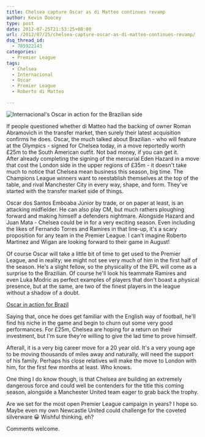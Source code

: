 ```yaml
---
title: Chelsea capture Oscar as di Matteo continues revamp
author: Kevin Doocey
type: post
date: 2012-07-25T21:53:25+00:00
url: /2012/07/25/chelsea-capture-oscar-as-di-matteo-continues-revamp/
dsq_thread_id:
  - 785922143
categories:
  - Premier League
tags:
  - Chelsea
  - Internacional
  - Oscar
  - Premier League
  - Roberto di Matteo

---
```

![Internacional's Oscar in action for the Brazilian side](/uploads/2012/07/Oscar-Chelsea.jpg)

If people questioned whether di Matteo had the backing of owner Roman Abramovich in the transfer market, then surely their latest acquisition confirms he does. Oscar, the much talked about Brazilian - who will feature at the Olympics - signed for Chelsea today, in a move reportedly worth £25m to the South American outfit. Not bad money, if you can get it.  
After already completing the signing of the mercurial Eden Hazard in a move that cost the London side in the upper regions of £35m - it doesn't take much to notice that Chelsea mean business this season, big time. The <!--more--> Champions League winners want to reestablish themselves at the top of the table, and rival Manchester City in every way, shape, and form. They've started with the transfer market side of things. 

Oscar dos Santos Emboaba Júnior by trade, or on paper at least, is an attacking midfielder. He can also play CM, but much rathers ploughing forward and making himself a defenders nightmare. Alongside Hazard and Juan Mata - Chelsea could be in for a very exciting season. Even including the likes of Fernando Torres and Ramires in that line-up, it's a scary proposition for any team in the Premier League. I can't imagine Roberto Martinez and Wigan are looking forward to their game in August!

Of course Oscar will take a little bit of time to get used to the Premier League, and in reality; we might not see very much of him in the first half of the season. He's a slight fellow, so the physicality of the EPL will come as a surprise to the Brazilian. Of course he'll look his teammate Ramires and even Luka Modric as perfect examples of players that don't boast a physical presence, but at the same, are two of the finest players in the league without a shadow of a doubt.

[Oscar in action for Brazil](/uploads/2012/07/Oscar-Brazil.jpg)

Saying that, once he does get familiar with the English way of football, he'll find his niche in the game and begin to churn out some very good performances. For £25m, Chelsea are hoping for a return on their investment, but I'm sure they're willing to give the lad time to prove himself.

Afterall, it is a very big career move for a 20 year old. It's a very young age to be moving thousands of miles away and naturally, will need the support of his family. Perhaps his close relatives will make the move to London with him, for the first few months at least. Who knows.

One thing I do know though, is that Chelsea are building an extremely dangerous force and could well be contenders for the title this coming season, alongside a Manchester United team eager to grab back the trophy.

Are we set for the most open Premier League campaign in years? I hope so. Maybe even my own Newcastle United could challenge for the coveted silverware 😀 Wishful thinking, eh?

Comments welcome.

